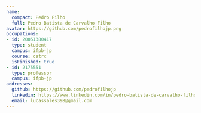 ```yaml
---
name:
  compact: Pedro Filho
  full: Pedro Batista de Carvalho Filho
avatar: https://github.com/pedrofilhojp.png
occupations:
- id: 20051380417
  type: student
  campus: ifpb-jp
  course: cstrc
  isFinished: true
- id: 2175551
  type: professor
  campus: ifpb-jp
addresses:
  github: https://github.com/pedrofilhojp
  linkedin: https://www.linkedin.com/in/pedro-batista-de-carvalho-filho-92b95768/
  email: lucassales398@gmail.com
---
```

